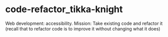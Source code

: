 # code-refactor_tikka-knight
Web development: accessibility. Mission: Take existing code and refactor it (recall that to refactor code is to improve it without changing what it does)
